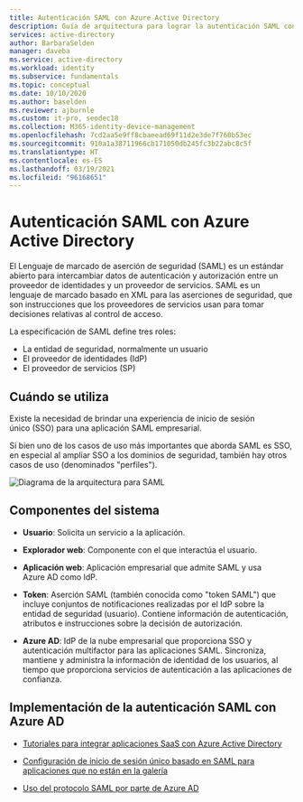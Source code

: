 ```yaml
---
title: Autenticación SAML con Azure Active Directory
description: Guía de arquitectura para lograr la autenticación SAML con Azure Active Directory
services: active-directory
author: BarbaraSelden
manager: daveba
ms.service: active-directory
ms.workload: identity
ms.subservice: fundamentals
ms.topic: conceptual
ms.date: 10/10/2020
ms.author: baselden
ms.reviewer: ajburnle
ms.custom: it-pro, seodec18
ms.collection: M365-identity-device-management
ms.openlocfilehash: 7cd2aa5e9ff8cbaeead69f11d2e3de7f760b53ec
ms.sourcegitcommit: 910a1a38711966cb171050db245fc3b22abc8c5f
ms.translationtype: HT
ms.contentlocale: es-ES
ms.lasthandoff: 03/19/2021
ms.locfileid: "96168651"
---
```

# <a name="saml-authentication-with-azure-active-directory"></a>Autenticación SAML con Azure Active Directory

El Lenguaje de marcado de aserción de seguridad (SAML) es un estándar abierto para intercambiar datos de autenticación y autorización entre un proveedor de identidades y un proveedor de servicios. SAML es un lenguaje de marcado basado en XML para las aserciones de seguridad, que son instrucciones que los proveedores de servicios usan para tomar decisiones relativas al control de acceso. 

La especificación de SAML define tres roles:

* La entidad de seguridad, normalmente un usuario
* El proveedor de identidades (IdP)
* El proveedor de servicios (SP)


## <a name="use-when"></a>Cuándo se utiliza

Existe la necesidad de brindar una experiencia de inicio de sesión único (SSO) para una aplicación SAML empresarial.

Si bien uno de los casos de uso más importantes que aborda SAML es SSO, en especial al ampliar SSO a los dominios de seguridad, también hay otros casos de uso (denominados "perfiles"). 

![Diagrama de la arquitectura para SAML](./media/authentication-patterns/saml-auth.png)

## <a name="components-of-system"></a>Componentes del sistema

* **Usuario**: Solicita un servicio a la aplicación.

* **Explorador web**: Componente con el que interactúa el usuario.

* **Aplicación web**: Aplicación empresarial que admite SAML y usa Azure AD como IdP.

* **Token**: Aserción SAML (también conocida como "token SAML") que incluye conjuntos de notificaciones realizadas por el IdP sobre la entidad de seguridad (usuario). Contiene información de autenticación, atributos e instrucciones sobre la decisión de autorización.

* **Azure AD**: IdP de la nube empresarial que proporciona SSO y autenticación multifactor para las aplicaciones SAML. Sincroniza, mantiene y administra la información de identidad de los usuarios, al tiempo que proporciona servicios de autenticación a las aplicaciones de confianza. 

## <a name="implement-saml-authentication-with-azure-ad"></a>Implementación de la autenticación SAML con Azure AD

* [Tutoriales para integrar aplicaciones SaaS con Azure Active Directory](../saas-apps/tutorial-list.md) 

* [Configuración de inicio de sesión único basado en SAML para aplicaciones que no están en la galería](../manage-apps/add-application-portal.md) 

* [Uso del protocolo SAML por parte de Azure AD](../develop/active-directory-saml-protocol-reference.md)